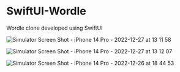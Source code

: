 # SwiftUI-Wordle
Wordle clone developed using SwiftUI


![Simulator Screen Shot - iPhone 14 Pro - 2022-12-27 at 13 11 58](https://user-images.githubusercontent.com/2135714/210775214-922ab6a9-7a68-467a-ba5e-bae0575eb230.png)

![Simulator Screen Shot - iPhone 14 Pro - 2022-12-27 at 13 12 07](https://user-images.githubusercontent.com/2135714/210775258-d059a958-2562-4764-897f-d094024d29cc.png)

![Simulator Screen Shot - iPhone 14 Pro - 2022-12-26 at 18 44 53](https://user-images.githubusercontent.com/2135714/210775288-583936cb-d470-4267-9d8e-e4f36eae1cab.png)

